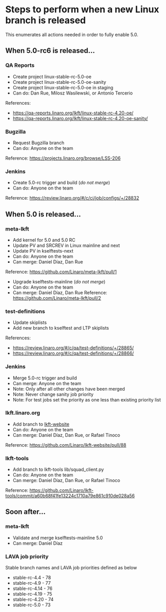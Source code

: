 # Steps to perform when a new Linux branch is released

This enumerates all actions needed in order to fully enable 5.0.

## When 5.0-rc6 is released...

### QA Reports
- Create project linux-stable-rc-5.0-oe
- Create project linux-stable-rc-5.0-oe-sanity
- Create project linux-stable-rc-5.0-oe in staging
- Can do: Dan Rue, Milosz Wasilewski, or Antonio Tercerio

References:
- https://qa-reports.linaro.org/lkft/linux-stable-rc-4.20-oe/
- https://qa-reports.linaro.org/lkft/linux-stable-rc-4.20-oe-sanity/

### Bugzilla
- Request Bugzilla branch
- Can do: Anyone on the team

Reference: https://projects.linaro.org/browse/LSS-206

### Jenkins
- Create 5.0-rc trigger and build (*do not merge*)
- Can do: Anyone on the team

Reference: https://review.linaro.org/#/c/ci/job/configs/+/28832

## When 5.0 is released...

### meta-lkft
- Add kernel for 5.0 and 5.0 RC
- Update PV and SRCREV in Linux mainline and next
- Update PV in kselftests-next
- Can do: Anyone on the team
- Can merge: Daniel Díaz, Dan Rue

Reference: https://github.com/Linaro/meta-lkft/pull/1

- Upgrade kselftests-mainline (*do not merge*)
- Can do: Anyone on the team
- Can merge: Daniel Díaz, Dan Rue
Reference: https://github.com/Linaro/meta-lkft/pull/2

### test-definitions
- Update skiplists
- Add new branch to kselftest and LTP skiplists

References:
- https://review.linaro.org/#/c/qa/test-definitions/+/28865/
- https://review.linaro.org/#/c/qa/test-definitions/+/28866/

### Jenkins
- Merge 5.0-rc trigger and build
- Can merge: Anyone on the team
- Note: Only after all other changes have been merged
- Note: Never change sanity job priority
- Note: For test jobs set the priority as one less than existing priority list

### lkft.linaro.org
- Add branch to [lkft-website](https://github.com/Linaro/lkft-website)
- Can do: Anyone on the team
- Can merge: Daniel Díaz, Dan Rue, or Rafael Tinoco

Reference: https://github.com/Linaro/lkft-website/pull/88

### lkft-tools
- Add branch to lkft-tools lib/squad_client.py
- Can do: Anyone on the team
- Can merge: Daniel Díaz, Dan Rue, or Rafael Tinoco

Reference: https://github.com/Linaro/lkft-tools/commit/a60b68f41fe13224c1710a79e861c910de028a56

## Soon after...

### meta-lkft
- Validate and merge kselftests-mainline 5.0
- Can merge: Daniel Díaz

### LAVA job priority
Stable branch names and LAVA job priorities defined as below
 - stable-rc-4.4 - 78
 - stable-rc-4.9 - 77
 - stable-rc-4.14 - 76
 - stable-rc-4.19 - 75
 - stable-rc-4.20 - 74
 - stable-rc-5.0  - 73
